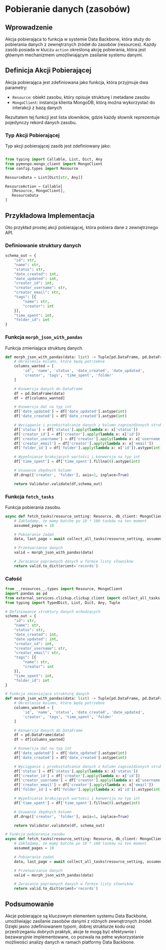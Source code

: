 # Pobieranie danych (zasobów)

## Wprowadzenie

Akcja pobierająca to funkcja w systemie Data Backbone, która służy do pobierania danych z zewnętrznych źródeł do zasobów (resources). Każdy zasób posiada w kluczu `action` określoną akcję pobierania, która jest głównym mechanizmem umożliwiającym zasilanie systemu danymi.

## Definicja Akcji Pobierającej

Akcja pobierająca jest zdefiniowana jako funkcja, która przyjmuje dwa parametry:

- `Resource`: obiekt zasobu, który opisuje strukturę i metadane zasobu
- `MongoClient`: instancja klienta MongoDB, którą można wykorzystać do interakcji z bazą danych

Rezultatem tej funkcji jest lista słowników, gdzie każdy słownik reprezentuje pojedynczy rekord danych zasobu.

### Typ Akcji Pobierającej

Typ akcji pobierającej zasób jest zdefiniowany jako:

```python

from typing import Callable, List, Dict, Any
from pymongo.mongo_client import MongoClient
from config.types import Resource

ResourceData = List[Dict[str, Any]]

ResourceAction = Callable[
   [Resource, MongoClient],
   ResourceData
]

```

## Przykładowa Implementacja

Oto przykład prostej akcji pobierającej, która pobiera dane z zewnętrznego API.

### Definiowanie struktury danych

```python
schema_out = {
    "id": str,
    "name": str,
    "status": str,
    "date_created": int,
    "date_updated": int,
    "creator_id": int,
    "creator_username": str,
    "creator_email": str,
    "tags": [{
        "name": str,
        "creator": int
    }],
    "time_spent": int,
    "folder_id": int
}
```

### Funkcja `morph_json_with_pandas`

Funkcja zmieniająca strukturę danych.

```python
def morph_json_with_pandas(data: list) -> Tuple[pd.DataFrame, pd.DataFrame]:
    # Określenie kolumn, które będą potrzebne
    columns_wanted = [
        'id', 'name', 'status', 'date_created', 'date_updated',
        'creator', 'tags', 'time_spent', 'folder'
    ]

    # Konwersja danych do DataFrame
    df = pd.DataFrame(data)
    df = df[columns_wanted]

    # Konwersja dat na typ int
    df['date_updated'] = df['date_updated'].astype(int)
    df['date_created'] = df['date_created'].astype(int)

    # Wyciąganie i przekształcanie danych z kolumn zagnieżdżonych struktur
    df['status'] = df['status'].apply(lambda x: x['status'])
    df['creator_id'] = df['creator'].apply(lambda x: x['id'])
    df['creator_username'] = df['creator'].apply(lambda x: x['username'])
    df['creator_email'] = df['creator'].apply(lambda x: x['email'])
    df['folder_id'] = df['folder'].apply(lambda x: x['id']).astype(int)

    # Wypełnianie brakujących wartości i konwersja na typ int
    df['time_spent'] = df['time_spent'].fillna(0).astype(int)

    # Usuwanie zbędnych kolumn
    df.drop(['creator', 'folder'], axis=1, inplace=True)

    return Validator.validate(df,schema_out)
```

### Funkcja `fetch_tasks`

Funkcja pobierania zasobu.

```python
async def fetch_tasks(resource_setting: Resource, db_client: MongoClient) -> list:
    # Zakładamy, że mamy batche po 10 * 100 tasków na ten moment
    assumed_pages = 10

    # Pobieranie zadań
    data, last_page = await collect_all_tasks(resource_setting, assumed_pages)

    # Przetwarzanie danych
    valid = morph_json_with_pandas(data)

    # Zwracanie poprawnych danych w formie listy słowników
    return valid.to_dict(orient='records')
```

### Całość

```python
from __resources__.types import Resource, MongoClient
import pandas as pd
from external_services.clickup.clickup_client import collect_all_tasks
from typing import TypedDict, List, Dict, Any, Tuple

# Definiowanie struktury danych wchodzących
schema_out = {
    "id": str,
    "name": str,
    "status": str,
    "date_created": int,
    "date_updated": int,
    "creator_id": int,
    "creator_username": str,
    "creator_email": str,
    "tags": [{
        "name": str,
        "creator": int
    }],
    "time_spent": int,
    "folder_id": int
}

# Funkcja zmieniająca strukturę danych
def morph_json_with_pandas(data: list) -> Tuple[pd.DataFrame, pd.DataFrame]:
    # Określenie kolumn, które będą potrzebne
    columns_wanted = [
        'id', 'name', 'status', 'date_created', 'date_updated',
        'creator', 'tags', 'time_spent', 'folder'
    ]

    # Konwersja danych do DataFrame
    df = pd.DataFrame(data)
    df = df[columns_wanted]

    # Konwersja dat na typ int
    df['date_updated'] = df['date_updated'].astype(int)
    df['date_created'] = df['date_created'].astype(int)

    # Wyciąganie i przekształcanie danych z kolumn zagnieżdżonych struktur
    df['status'] = df['status'].apply(lambda x: x['status'])
    df['creator_id'] = df['creator'].apply(lambda x: x['id'])
    df['creator_username'] = df['creator'].apply(lambda x: x['username'])
    df['creator_email'] = df['creator'].apply(lambda x: x['email'])
    df['folder_id'] = df['folder'].apply(lambda x: x['id']).astype(int)

    # Wypełnianie brakujących wartości i konwersja na typ int
    df['time_spent'] = df['time_spent'].fillna(0).astype(int)

    # Usuwanie zbędnych kolumn
    df.drop(['creator', 'folder'], axis=1, inplace=True)

    return Validator.validate(df, schema_out)

# Funkcja pobierania zasobu
async def fetch_tasks(resource_setting: Resource, db_client: MongoClient) -> list:
    # Zakładamy, że mamy batche po 10 * 100 tasków na ten moment
    assumed_pages = 10

    # Pobieranie zadań
    data, last_page = await collect_all_tasks(resource_setting, assumed_pages)

    # Przetwarzanie danych
    valid = morph_json_with_pandas(data)

    # Zwracanie poprawnych danych w formie listy słowników
    return valid.to_dict(orient='records')
```

## Podsumowanie

Akcje pobierające są kluczowym elementem systemu Data Backbone, umożliwiając zasilanie zasobów danymi z różnych zewnętrznych źródeł. Dzięki jasno zdefiniowanem typom, dobrej strukturze kodu oraz przestrzeganiu dobrych praktyk, akcje te mogą być efektywnie i bezawaryjnie implementowane, co pozwala na pełne wykorzystanie możliwości analizy danych w ramach platformy Data Backbone.
